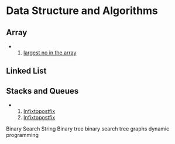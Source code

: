 # Data Structure and Algorithms

## Array

  - 1. [largest no in the array](Array/largestNumber.cpp)

## Linked List

## Stacks and Queues
   - 1. [Infixtopostfix](Stacks%20and%20Queues/Prefix%2C%20Postfix%20and%20Infix/infixtopostfix.cpp)
     2. [Infixtopostfix](Stacks%20and%20Queues/Prefix%2C%20Postfix%20and%20Infix/infixtopostfix.cpp)





Binary Search
String
Binary tree
binary search tree
graphs
dynamic programming
